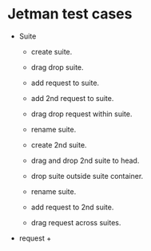# Jetman test cases

+ Suite
  + create suite.
  + drag drop suite.
  + add request to suite.
  + add 2nd request to suite.
  + drag drop request within suite.
  + rename suite.
 
 
  + create 2nd suite.
  + drag and drop 2nd suite to head.
  + drop suite outside suite container.
  + rename suite.
  + add request to 2nd suite.
  + drag request across suites.
 

+ request
  + 
